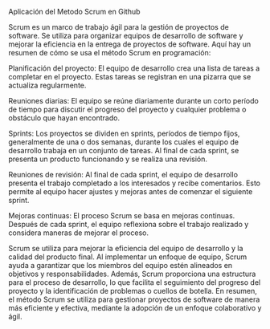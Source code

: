 Aplicación del Metodo Scrum en Github

Scrum es un marco de trabajo ágil para la gestión de proyectos de software. Se utiliza para organizar equipos de desarrollo de software y mejorar la eficiencia en la entrega de proyectos de software. Aquí hay un resumen de cómo se usa el método Scrum en programación:

Planificación del proyecto: El equipo de desarrollo crea una lista de tareas a completar en el proyecto. Estas tareas se registran en una pizarra que se actualiza regularmente.

Reuniones diarias: El equipo se reúne diariamente durante un corto período de tiempo para discutir el progreso del proyecto y cualquier problema o obstáculo que hayan encontrado.

Sprints: Los proyectos se dividen en sprints, períodos de tiempo fijos, generalmente de una o dos semanas, durante los cuales el equipo de desarrollo trabaja en un conjunto de tareas. Al final de cada sprint, se presenta un producto funcionando y se realiza una revisión.

Reuniones de revisión: Al final de cada sprint, el equipo de desarrollo presenta el trabajo completado a los interesados y recibe comentarios. Esto permite al equipo hacer ajustes y mejoras antes de comenzar el siguiente sprint.

Mejoras continuas: El proceso Scrum se basa en mejoras continuas. Después de cada sprint, el equipo reflexiona sobre el trabajo realizado y considera maneras de mejorar el proceso.

Scrum se utiliza para mejorar la eficiencia del equipo de desarrollo y la calidad del producto final. Al implementar un enfoque de equipo, Scrum ayuda a garantizar que los miembros del equipo estén alineados en objetivos y responsabilidades. Además, Scrum proporciona una estructura para el proceso de desarrollo, lo que facilita el seguimiento del progreso del proyecto y la identificación de problemas o cuellos de botella. En resumen, el método Scrum se utiliza para gestionar proyectos de software de manera más eficiente y efectiva, mediante la adopción de un enfoque colaborativo y ágil.

